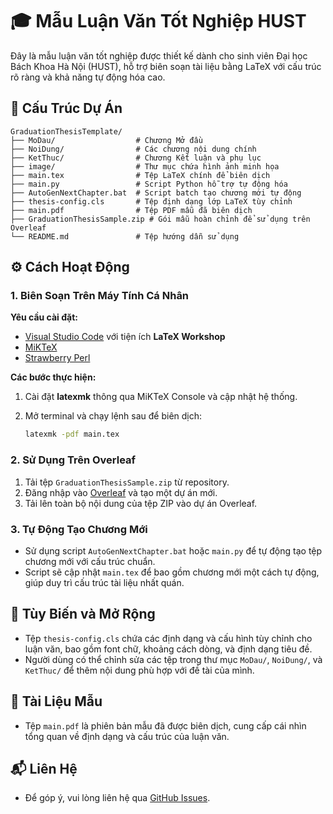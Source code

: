 # 🎓 Mẫu Luận Văn Tốt Nghiệp HUST

Đây là mẫu luận văn tốt nghiệp được thiết kế dành cho sinh viên Đại học Bách Khoa Hà Nội (HUST), hỗ trợ biên soạn tài liệu bằng LaTeX với cấu trúc rõ ràng và khả năng tự động hóa cao.

## 📁 Cấu Trúc Dự Án

```
GraduationThesisTemplate/
├── MoDau/                  # Chương Mở đầu
├── NoiDung/                # Các chương nội dung chính
├── KetThuc/                # Chương Kết luận và phụ lục
├── image/                  # Thư mục chứa hình ảnh minh họa
├── main.tex                # Tệp LaTeX chính để biên dịch
├── main.py                 # Script Python hỗ trợ tự động hóa
├── AutoGenNextChapter.bat  # Script batch tạo chương mới tự động
├── thesis-config.cls       # Tệp định dạng lớp LaTeX tùy chỉnh
├── main.pdf                # Tệp PDF mẫu đã biên dịch
├── GraduationThesisSample.zip # Gói mẫu hoàn chỉnh để sử dụng trên Overleaf
└── README.md               # Tệp hướng dẫn sử dụng
```



## ⚙️ Cách Hoạt Động

### 1. Biên Soạn Trên Máy Tính Cá Nhân

**Yêu cầu cài đặt:**

* [Visual Studio Code](https://code.visualstudio.com/) với tiện ích **LaTeX Workshop**
* [MiKTeX](https://miktex.org/)
* [Strawberry Perl](https://strawberryperl.com/)

**Các bước thực hiện:**

1. Cài đặt **latexmk** thông qua MiKTeX Console và cập nhật hệ thống.
2. Mở terminal và chạy lệnh sau để biên dịch:

   ```bash
   latexmk -pdf main.tex
   ```



### 2. Sử Dụng Trên Overleaf

1. Tải tệp `GraduationThesisSample.zip` từ repository.
2. Đăng nhập vào [Overleaf](https://www.overleaf.com/) và tạo một dự án mới.
3. Tải lên toàn bộ nội dung của tệp ZIP vào dự án Overleaf.

### 3. Tự Động Tạo Chương Mới

* Sử dụng script `AutoGenNextChapter.bat` hoặc `main.py` để tự động tạo tệp chương mới với cấu trúc chuẩn.
* Script sẽ cập nhật `main.tex` để bao gồm chương mới một cách tự động, giúp duy trì cấu trúc tài liệu nhất quán.

## 🧩 Tùy Biến và Mở Rộng

* Tệp `thesis-config.cls` chứa các định dạng và cấu hình tùy chỉnh cho luận văn, bao gồm font chữ, khoảng cách dòng, và định dạng tiêu đề.
* Người dùng có thể chỉnh sửa các tệp trong thư mục `MoDau/`, `NoiDung/`, và `KetThuc/` để thêm nội dung phù hợp với đề tài của mình.

## 📄 Tài Liệu Mẫu

* Tệp `main.pdf` là phiên bản mẫu đã được biên dịch, cung cấp cái nhìn tổng quan về định dạng và cấu trúc của luận văn.

## 📬 Liên Hệ

* Để góp ý, vui lòng liên hệ qua [GitHub Issues](https://github.com/Quanghusst/GraduationThesisTemplate/issues).

